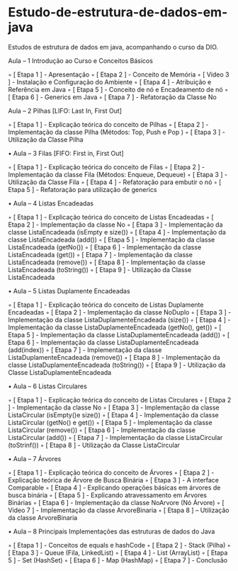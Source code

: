 # Estudo-de-estrutura-de-dados-em-java
Estudos de estrutura de dados em java, acompanhando o curso da DIO.

Aula – 1 Introdução ao Curso e Conceitos Básicos

◦ [ Etapa 1 ] - Apresentação
◦ [ Etapa 2 ] - Conceito de Memória
◦ [ Vídeo 3 ] - Instalação e Configuração do Ambiente
◦ [ Etapa 4 ] - Atribuição e Referência em Java
◦ [ Etapa 5 ] - Conceito de nó e Encadeamento de nó
◦ [ Etapa 6 ] - Generics em Java
◦ [ Etapa 7 ] - Refatoração da Classe No

Aula – 2 Pilhas [LIFO: Last In, First Out]

◦ [ Etapa 1 ] - Explicação teórica do conceito de Pilhas
◦ [ Etapa 2 ] - Implementação da classe Pilha (Métodos: Top, Push e Pop )
◦ [ Etapa 3 ] - Utilização da Classe Pilha

• Aula – 3 Filas [FIFO: First in, First Out]

◦ [ Etapa 1 ] - Explicação teórica do conceito de Filas
◦ [ Etapa 2 ] - Implementação da classe Fila (Métodos: Enqueue, Dequeue)
◦ [ Etapa 3 ] - Utilização da Classe Fila
◦ [ Etapa 4 ] - Refatoração para embutir o nó
◦ [ Etapa 5 ] - Refatoração para utilização de generics

• Aula – 4 Listas Encadeadas

◦ [ Etapa 1 ] - Explicação teórica do conceito de Listas Encadeadas
◦ [ Etapa 2 ] - Implementação da classe No
◦ [ Etapa 3 ] - Implementação da classe ListaEncadeada (isEmpty e size())
◦ [ Etapa 4 ] - Implementação da classe ListaEncadeada (add())
◦ [ Etapa 5 ] - Implementação da classe ListaEncadeada (getNo())
◦ [ Etapa 6 ] - Implementação da classe ListaEncadeada (get())
◦ [ Etapa 7 ] - Implementação da classe ListaEncadeada (remove())
◦ [ Etapa 8 ] - Implementação da classe ListaEncadeada (toString())
◦ [ Etapa 9 ] - Utilização da Classe ListaEncadeada

• Aula – 5 Listas Duplamente Encadeadas

◦ [ Etapa 1 ] - Explicação teórica do conceito de Listas Duplamente Encadeadas
◦ [ Etapa 2 ] - Implementação da classe NoDuplo
◦ [ Etapa 3 ] - Implementação da classe ListaDuplamenteEncadeada (size())
◦ [ Etapa 4 ] - Implementação da classe ListaDuplamenteEncadeada (getNo(), get())
◦ [ Etapa 5 ] - Implementação da classe ListaDuplamenteEncadeada (add())
◦ [ Etapa 6 ] - Implementação da classe ListaDuplamenteEncadeada (add(index))
◦ [ Etapa 7 ] - Implementação da classe ListaDuplamenteEncadeada (remove())
◦ [ Etapa 8 ] - Implementação da classe ListaDuplamenteEncadeada (toString())
◦ [ Etapa 9 ] - Utilização da Classe ListaDuplamenteEncadeada

• Aula – 6 Listas Circulares

◦ [ Etapa 1 ] - Explicação teórica do conceito de Listas Circulares
◦ [ Etapa 2 ] - Implementação da classe No
◦ [ Etapa 3 ] - Implementação da classe ListaCircular (isEmpty()e size())
◦ [ Etapa 4 ] - Implementação da classe ListaCircular (getNo() e get())
◦ [ Etapa 5 ] - Implementação da classe ListaCircular (remove())
◦ [ Etapa 6 ] - Implementação da classe ListaCircular (add())
◦ [ Etapa 7 ] - Implementação da classe ListaCircular (toStrinf())
◦ [ Etapa 8 ] - Utilização da Classe ListaCircular

• Aula – 7 Árvores

◦ [ Etapa 1 ] - Explicação teórica do conceito de Árvores
◦ [ Etapa 2 ] - Explicação teórica de Árvore de Busca Binária
◦ [ Etapa 3 ] - A interface Comparable
◦ [ Etapa 4 ] - Explicando operações básicas em árvores de busca binária
◦ [ Etapa 5 ] - Explicando atravessamento em Árvores Binárias
◦ [ Etapa 6 ] - Implementação da classe NoArvore (Nó Árvore)
◦ [ Video 7 ] - Implementação da classe ArvoreBinaria
◦ [ Etapa 8 ] – Utilização da classe ArvoreBinaria

• Aula – 8 Principais Implementações das estruturas de dados do Java

◦ [ Etapa 1 ] - Conceitos de equals e hashCode
◦ [ Etapa 2 ] - Stack (Pilha)
◦ [ Etapa 3 ] - Queue (Fila, LinkedList)
◦ [ Etapa 4 ] - List (ArrayList)
◦ [ Etapa 5 ] - Set (HashSet)
◦ [ Etapa 6 ] - Map (HashMap)
◦ [ Etapa 7 ] - Conclusão
